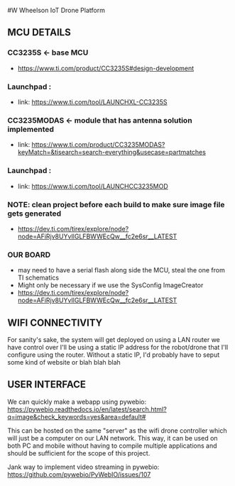 #W Wheelson IoT Drone Platform
## MCU DETAILS 
### CC3235S <- base MCU 
* https://www.ti.com/product/CC3235S#design-development
### Launchpad :
* link: https://www.ti.com/tool/LAUNCHXL-CC3235S
### CC3235MODAS <- module that has antenna solution implemented
* link: https://www.ti.com/product/CC3235MODAS?keyMatch=&tisearch=search-everything&usecase=partmatches
### Launchpad :
* link: https://www.ti.com/tool/LAUNCHCC3235MOD

### NOTE: clean project before each build to make sure image file gets generated
* https://dev.ti.com/tirex/explore/node?node=AFiRjv8UYvIlGLFBWWEcQw__fc2e6sr__LATEST

### OUR BOARD
* may need to have a serial flash along side the MCU, steal the one from TI schematics
* Might only be necessary if we use the SysConfig ImageCreator 
* https://dev.ti.com/tirex/explore/node?node=AFiRjv8UYvIlGLFBWWEcQw__fc2e6sr__LATEST

<!-- ## Machine Learning 
Part of the project could be incorporating a camera to detect something. Right now it'd be 
cool if we could tell the drone to go to x,y gps location and look for trash. We can just 
get some trash dataset and train an support vector machine (or some other light weight ML model)

TinyML Guide (porting sklearn to c/++)
https://techcommunity.microsoft.com/t5/educator-developer-blog/using-tinyml-to-classify-audio/ba-p/2163436

Trash classification:
https://medium.com/geekculture/classifying-waste-images-with-machine-learning-14b249f11544#66db

Kaggle Waste Dataset:
https://www.kaggle.com/techsash/waste-classification-data -->

## WIFI CONNECTIVITY
For sanity's sake, the system will get deployed on using a LAN router we have control over
I'll be using a static IP address for the robot/drone that I'll configure using the router. 
Without a static IP, I'd probably have to seput some kind of website or blah blah blah 

## USER INTERFACE
We can quickly make a webapp using pywebio:
https://pywebio.readthedocs.io/en/latest/search.html?q=image&check_keywords=yes&area=default#

This can be hosted on the same "server" as the wifi drone controller which will just be a computer on our LAN network.
This way, it can be used on both PC and mobile without having to compile multiple applications and should be sufficient 
for the scope of this project. 

Jank way to implement video streaming in pywebio:
https://github.com/pywebio/PyWebIO/issues/107
